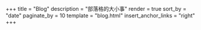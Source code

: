 +++
title = "Blog"
description = "部落格的大小事"
render = true
sort_by = "date"
paginate_by = 10
template = "blog.html"
insert_anchor_links = "right"
+++

